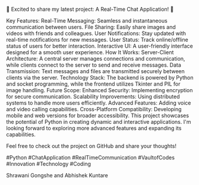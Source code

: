 🚀 Excited to share my latest project: A Real-Time Chat Application! 🚀



Key Features:
Real-Time Messaging: Seamless and instantaneous communication between users.
File Sharing: Easily share images and videos with friends and colleagues.
User Notifications: Stay updated with real-time notifications for new messages.
User Status: Track online/offline status of users for better interaction.
Interactive UI: A user-friendly interface designed for a smooth user experience.
How It Works:
Server-Client Architecture: A central server manages connections and communication, while clients connect to the server to send and receive messages.
Data Transmission: Text messages and files are transmitted securely between clients via the server.
Technology Stack: The backend is powered by Python and socket programming, while the frontend utilizes Tkinter and PIL for image handling.
Future Scope:
Enhanced Security: Implementing encryption for secure communication.
Scalability Improvements: Using distributed systems to handle more users efficiently.
Advanced Features: Adding voice and video calling capabilities.
Cross-Platform Compatibility: Developing mobile and web versions for broader accessibility.
This project showcases the potential of Python in creating dynamic and interactive applications. I'm looking forward to exploring more advanced features and expanding its capabilities.

Feel free to check out the project on GitHub and share your thoughts!

#Python #ChatApplication #RealTimeCommunication #VaultofCodes #Innovation #Technology #Coding

Shrawani Gongshe and Abhishek Kuntare